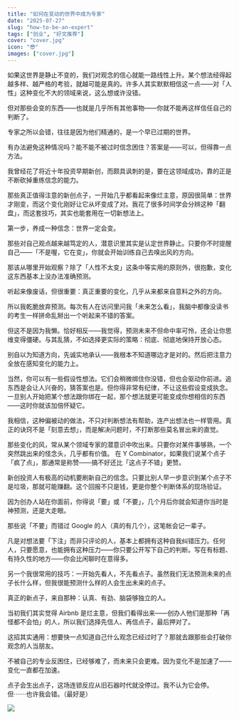 ```yaml
---
title: "如何在变动的世界中成为专家"
date: "2025-07-27"
slug: "how-to-be-an-expert"
tags: ["创业", "好文推荐"]
cover: "cover.jpg"
icon: "😎"
images: ["cover.jpg"]
---
```

如果这世界是静止不变的，我们对观念的信心就能一路线性上升。某个想法经得起越多样、越严格的考验，就越可能是真的。许多人其实默默相信这一点——对「人性」这种变化不大的领域来说，这么想或许没错。



但对那些会变的东西——也就是几乎所有其他事物——你就不能再这样信任自己的判断了。



专家之所以会错，往往是因为他们精通的，是一个早已过期的世界。



有办法避免这种情况吗？能不能不被过时信念困住？答案是——可以，但得靠一点方法。



我曾经花了将近十年投资早期新创，而颇具讽刺的是，要在这领域成功，靠的正是不断砍掉重练信念的能力。



那些真正值得注意的新创点子，一开始几乎都看起来像烂主意，原因很简单：世界才刚变，而这个变化刚好让它从坏变成了对。我花了很多时间学会分辨这种「翻盘」，而这套技巧，其实也能套用在一切新想法上。



第一步，养成一种信念：世界一定会变。



那些对自己观点越来越笃定的人，潜意识里其实是认定世界静止。只要你不时提醒自己——「不是喔，它在变」，你就会开始训练自己去嗅出风的方向。



那该从哪里开始观察？除了「人性不太变」这条中等实用的原则外，很抱歉，变化这东西基本上没办法准确预测。



听起来像废话，但很重要：真正重要的变化，几乎从来都来自意料之外的方向。



所以我乾脆放弃预测。每次有人在访问里问我「未来怎么看」，我脑中都像没读书的考生一样拼命乱掰出一个听起来不错的答案。



但这不是因为我懒。恰好相反——我觉得，预测未来不但命中率可怜，还会让你思维变得僵硬。与其乱猜，不如选择更实际的策略：彻底、彻底地保持开放心态。



别自以为知道方向，先诚实地承认——我根本不知道哪边才是对的。然后把注意力全放在感知变化的能力上。



当然，你可以有一些假设性想法。它们会稍微绑住你没错，但也会驱动你前进。追东西是会让人兴奋的，猜答案也是。但你得非常有纪律，不让这些假设变成执念。
一旦别人开始把某个想法跟你绑在一起，那个想法就更可能变成你想相信的东西——这时你就该加倍怀疑它。



我相信，这种偏被动的做法，不只对判断想法有帮助，连产出想法也一样管用。真正的诀窍不是「刻意去想」，而是解决问题时，不打断那些莫名冒出来的直觉。



那些变化的风，常从某个领域专家的潜意识中吹出来。只要你对某件事够熟，一个突然跳出来的怪念头，几乎都有价值。
在 Y Combinator，如果我们说某个点子「疯了点」，那通常是称赞——搞不好还比「这点子不错」更赞。



新创投资人有极高的动机要刷新自己的信念。只要比别人早一步意识到某个点子不是垃圾，那就可能赚翻。这个回报不只是钱，更是你整个判断体系的现场验证。



因为创办人站在你面前，你得说「要」或「不要」，几个月后你就会知道你当时是神预测，还是大走眼。



那些说「不要」而错过 Google 的人（真的有几个），这笔帐会记一辈子。



凡是对想法要「下注」而非只评论的人，基本上都拥有这种自我纠错压力。任何人，只要愿意，也能拥有这种压力——你只要公开写下自己的判断。写在有标题、有持久性的地方——你会比闲聊时在意得多。



另一个我很常用的技巧：一开始先看人，不先看点子。虽然我们无法预测未来的点子长什么样，但我很能预测什么样的人会生出未来的点子。



真正的新点子，来自那种：认真、有劲、脑袋够独立的人。



当初我们其实觉得 Airbnb 是烂主意，但我们看得出来——创办人他们是那种「再怪都不会怕」的人，所以我们选择先信人、再信点子，最后押对了。



这招其实通用：想要快一点知道自己什么观念已经过时了？那就去跟那些会打破你观念的人当朋友。



不被自己的专业反困住，已经够难了，而未来只会更难。因为变化不是加速了——变化一直都在加速。



点子会生出点子，这场连锁反应从旧石器时代就没停过。我不认为它会停。
但⋯⋯也许我会错。（最好是）




![](https://prod-files-secure.s3.us-west-2.amazonaws.com/112d0858-5090-4d34-a606-b75eb8d65fd2/46476355-9cf3-4e99-9b7a-3531bc426380/1000202064.png?X-Amz-Algorithm=AWS4-HMAC-SHA256&X-Amz-Content-Sha256=UNSIGNED-PAYLOAD&X-Amz-Credential=ASIAZI2LB466TTHN3BHZ%2F20250730%2Fus-west-2%2Fs3%2Faws4_request&X-Amz-Date=20250730T062615Z&X-Amz-Expires=3600&X-Amz-Security-Token=IQoJb3JpZ2luX2VjEI7%2F%2F%2F%2F%2F%2F%2F%2F%2F%2FwEaCXVzLXdlc3QtMiJHMEUCIQDRIBvI%2FYlXDWs63gPmeAQkLF6sENU4QPQW8bS6o7Kq8QIgUp%2Biwlm4sNrnHRXf0IoDXI79oL%2BsXqu81IguMWzBJfwqiAQIt%2F%2F%2F%2F%2F%2F%2F%2F%2F%2F%2FARAAGgw2Mzc0MjMxODM4MDUiDIkxtSZLmifE1X7rtSrcAyy7H5eEkPvNqs888qGltn%2BGTUrScZwMykIk2bpxPVS6sJKZ9bsRWLSWbnlOJbphAheFT5gHzAz9rj9rSY1IzbphyrLP4qNYYF7yWSAnI5ySgxRlzh6WAtvmGx18653PckoxFcCx02MK%2BcKcXIVW6jzy%2FF62lpp%2FHwaQIlMVL7GB1CuUbCslJEfmYJ14BwxOpUb7ocYUvCCE%2F41NGB2nxwFx2qoqI2Fx3ZkLAuWAqRW7kvK0Bt2pAuUxm86SeGHTprJODMXItkfGkW5s6xnI5v76swmB%2Bo6iDx39FxHHa9iF925lmV%2B%2FEXAVZG8Wxm3tfevu7H1Z4ZKo878Ek2NqL71gB0R3Nn%2FcTp7NVJTTFN11KQImn8%2F3KZlGeRX1%2BunRxBr35%2BbR%2FXQnAwXCedeW7IXTWnAmNZ7R%2BElNU4ZTRxIpUVc6PSZz%2Bjh6via8Ns1WJi8LFTbUoD4m7auZHvmFHvIb5ZimA7eDgx8Wf8QncHIYosOpaxCFRdcOppSo6hhFfXdYLbDD86lb9kVxE824VTUrNKxi4yJBqVFrx%2F8Zl%2FlZaih7XkBycIvxOvZi0IFXERmZr0XpTBxSamZ49mOcsILBebyDsxBIAgnZEy%2BLf5h0eSRctkWB1Ndv5BgTMKrtpsQGOqUBCyUcC2k%2Fw8ssVZcyPYwGgeo26vqW2NIwTR7UGUv3%2BSZ%2BdztFHKsXrGCVWd0jd44tdZJAc7E1%2BD%2FGuwMyvTp6lsAZIHCihXbwMrxaCA%2BlCGa6g%2FLpbvOvRCsaq1HPGYkGzRrAIwSOEp3x5RpkMhcV1s1CAUaom0f6WIS6YF2%2FFvJDMesOd%2FT%2BMPfmAH3KRQMCeEcGR8TQ9SZYiOjUx4t%2FzLLYh%2F2S&X-Amz-Signature=488eb1bca7bce1585af5eaf36cb3bfc1cd015eba21e287ddbdecbf87bee8ff0b&X-Amz-SignedHeaders=host&x-amz-checksum-mode=ENABLED&x-id=GetObject)

